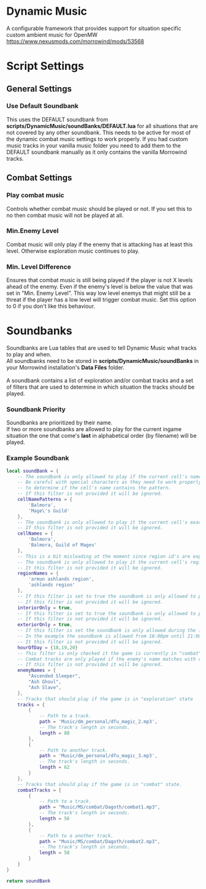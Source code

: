 # Dynamic Music
A configurable framework that provides support for situation specific custom ambient music for OpenMW  
https://www.nexusmods.com/morrowind/mods/53568


# Script Settings
## General Settings
### Use Default Soundbank
This uses the DEFAULT soundbank from **scripts/DynamicMusic/soundBanks/DEFAULT.lua** for all situations that are not covered by any other soundbank. This needs to be active for most of the dynamic combat music settings to work properly.
If you had custom music tracks in your vanilla music folder you need to add them to the DEFAULT soundbank manually as it only contains the vanilla Morrowind tracks.

## Combat Settings
### Play combat music
Controls whether combat music should be played or not.
If you set this to no then combat music will not be played at all.

### Min.Enemy Level
Combat music will only play if the enemy that is attacking has at least this level. Otherwise exploration music continues to play.

### Min. Level Difference
Ensures that combat music is still being played if the player is not X levels ahead of the enemy.
Even if the enemy's level is below the value that was set in "Min. Enemy Level".
This way low level enemys that might still be a threat if the player has a low level will trigger combat music.
Set this option to 0 if you don't like this behaviour.

# Soundbanks
Soundbanks are Lua tables that are used to tell Dynamic Music what tracks to play and when.\
All soundbanks need to be stored in **scripts/DynamicMusic/soundBanks** in your Morrowind installation's **Data Files** folder.\
 \
A soundbank contains a list of exploration and/or combat tracks and a set of filters that are used to determine in which situation the tracks should be played.

### Soundbank Priority
Soundbanks are prioritized by their name.\
If two or more soundbanks are allowed to play for the current ingame situation the one that come's **last** in alphabetical order (by filename) will be played.

### Example Soundbank

```lua
local soundBank = {
    -- The soundbank is only allowed to play if the current cell's name contains one of the strings listed in this filter
    -- Be careful with special characters as they need to work properly with Lua's string.gmatch function which is used
    -- to determine if the cell's name contains the pattern.
    -- If this filter is not provided it will be ignored.
    cellNamePatterns = {
        'Balmora',
        'Mage\'s Guild'
    },
    -- The soundbank is only allowed to play it the current cell's exactly matches with one of the strings listed in this filter.
    -- If this filter is not provided it will be ignored.
    cellNames = {
        'Balmora',
        'Balmora, Guild of Mages'
    },
    -- This is a bit misleading at the moment since region id's are expected here instead of region names.
    -- The soundbank is only allowed to play it the current cell's region id matches one of the region Id's listed in this filter.
    -- It this filter is not provided it will be ignored.
    regionNames = {
        'armun ashlands region',
        'ashlands region'
    },
    -- If this filter is set to true the soundbank is only allowed to play if the current cell is an interior cell.
    -- If this filter is not provided it will be ignored.
    interiorOnly = true,
    -- If this filter is set to true the soundbank is only allowed to play if the current cell is an exterior cell.
    -- If this filter is not provided it will be ignored.
    exteriorOnly = true,
    -- If this filter is set the soundbank is only allowed during the ingame hours in the list.
    -- In the example the soundbank is allowed from 18:00pm until 21:00pm
    -- It this filter is not provided it will be ignored.
    hourOfDay = {18,19,20}
    -- This filter is only checked it the game is currently in "combat" state.
    -- Combat tracks are only played if the enemy's name matches with one of the strings listed in this filter.
    -- If this filter is not provided it will be ignored.
    enemyNames = {
        "Ascended Sleeper",
        "Ash Ghoul",
        "Ash Slave",
    },
    -- Tracks that should play if the game is in "exploration" state
    tracks = {
        {
            -- Path to a track.
            path = 'Music/dm_personal/dfu_magic_2.mp3',
            -- The track's length in seconds.
            length = 88
        },
        {
            -- Path to another track.
            path = 'Music/dm_personal/dfu_magic_3.mp3',
            -- The track's length in seconds.
            length = 62
        }
    },
    -- Tracks that should play if the game is in "combat" state.
    combatTracks = {
        {
            -- Path to a track.
            path = "Music/MS/combat/Dagoth/combat1.mp3",
            -- The track's length in seconds.
            length = 56
        },
        {
            -- Path to a another track.
            path = "Music/MS/combat/Dagoth/combat2.mp3",
            -- The track's length in seconds.
            length = 58
        }
    }
}

return soundBank
```
